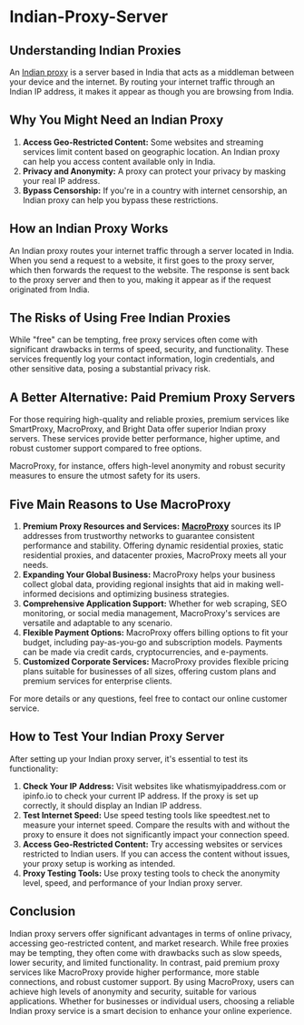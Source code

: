 # Indian-Proxy-Server

## Understanding Indian Proxies

An [Indian proxy](https://www.macroproxy.com/blog/indian-proxy-server) is a server based in India that acts as a middleman between your device and the internet. By routing your internet traffic through an Indian IP address, it makes it appear as though you are browsing from India.

## Why You Might Need an Indian Proxy

1. **Access Geo-Restricted Content:** Some websites and streaming services limit content based on geographic location. An Indian proxy can help you access content available only in India.
2. **Privacy and Anonymity:** A proxy can protect your privacy by masking your real IP address.
3. **Bypass Censorship:** If you're in a country with internet censorship, an Indian proxy can help you bypass these restrictions.

## How an Indian Proxy Works

An Indian proxy routes your internet traffic through a server located in India. When you send a request to a website, it first goes to the proxy server, which then forwards the request to the website. The response is sent back to the proxy server and then to you, making it appear as if the request originated from India.

## The Risks of Using Free Indian Proxies

While "free" can be tempting, free proxy services often come with significant drawbacks in terms of speed, security, and functionality. These services frequently log your contact information, login credentials, and other sensitive data, posing a substantial privacy risk.

## A Better Alternative: Paid Premium Proxy Servers

For those requiring high-quality and reliable proxies, premium services like SmartProxy, MacroProxy, and Bright Data offer superior Indian proxy servers. These services provide better performance, higher uptime, and robust customer support compared to free options.

MacroProxy, for instance, offers high-level anonymity and robust security measures to ensure the utmost safety for its users.

## Five Main Reasons to Use MacroProxy

1. **Premium Proxy Resources and Services:** [**MacroProxy**](https://www.macroproxy.com/) sources its IP addresses from trustworthy networks to guarantee consistent performance and stability. Offering dynamic residential proxies, static residential proxies, and datacenter proxies, MacroProxy meets all your needs.
2. **Expanding Your Global Business:** MacroProxy helps your business collect global data, providing regional insights that aid in making well-informed decisions and optimizing business strategies.
3. **Comprehensive Application Support:** Whether for web scraping, SEO monitoring, or social media management, MacroProxy's services are versatile and adaptable to any scenario.
4. **Flexible Payment Options:** MacroProxy offers billing options to fit your budget, including pay-as-you-go and subscription models. Payments can be made via credit cards, cryptocurrencies, and e-payments.
5. **Customized Corporate Services:** MacroProxy provides flexible pricing plans suitable for businesses of all sizes, offering custom plans and premium services for enterprise clients.

For more details or any questions, feel free to contact our online customer service.

## How to Test Your Indian Proxy Server

After setting up your Indian proxy server, it's essential to test its functionality:

1. **Check Your IP Address:** Visit websites like whatismyipaddress.com or ipinfo.io to check your current IP address. If the proxy is set up correctly, it should display an Indian IP address.
2. **Test Internet Speed:** Use speed testing tools like speedtest.net to measure your internet speed. Compare the results with and without the proxy to ensure it does not significantly impact your connection speed.
3. **Access Geo-Restricted Content:** Try accessing websites or services restricted to Indian users. If you can access the content without issues, your proxy setup is working as intended.
4. **Proxy Testing Tools:** Use proxy testing tools to check the anonymity level, speed, and performance of your Indian proxy server.

## Conclusion

Indian proxy servers offer significant advantages in terms of online privacy, accessing geo-restricted content, and market research. While free proxies may be tempting, they often come with drawbacks such as slow speeds, lower security, and limited functionality. In contrast, paid premium proxy services like MacroProxy provide higher performance, more stable connections, and robust customer support. By using MacroProxy, users can achieve high levels of anonymity and security, suitable for various applications. Whether for businesses or individual users, choosing a reliable Indian proxy service is a smart decision to enhance your online experience.

